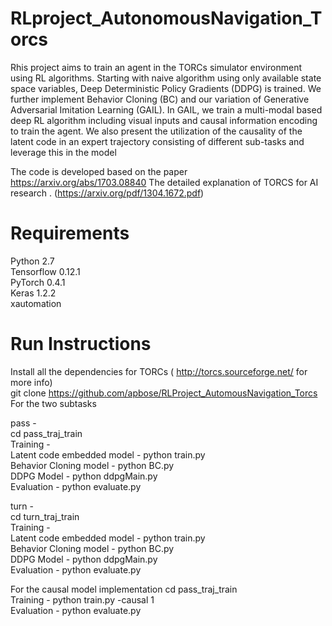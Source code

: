 # RLproject_AutonomousNavigation_Torcs

Rhis project aims to train an agent
in the TORCs simulator environment using RL algorithms.
Starting with naive algorithm using only available state space
variables, Deep Deterministic Policy Gradients (DDPG) is
trained. We further implement Behavior Cloning (BC) and our
variation of Generative Adversarial Imitation Learning (GAIL).
In GAIL, we train a multi-modal based deep RL algorithm
including visual inputs and causal information encoding to
train the agent. We also present the utilization of the causality
of the latent code in an expert trajectory consisting of different
sub-tasks and leverage this in the model

The code is developed based on the paper https://arxiv.org/abs/1703.08840 
The detailed explanation of TORCS for AI research . (https://arxiv.org/pdf/1304.1672.pdf)

# Requirements

Python 2.7<br />
Tensorflow 0.12.1<br />
PyTorch 0.4.1<br />
Keras 1.2.2<br />
xautomation<br />

# Run Instructions

Install all the dependencies for TORCs ( http://torcs.sourceforge.net/ for more info)<br />
git clone https://github.com/apbose/RLProject_AutomousNavigation_Torcs<br />
For the two subtasks <br />

pass -<br /> 
cd pass_traj_train<br />
Training - <br />
Latent code embedded model - python train.py<br />
Behavior Cloning model - python BC.py<br />
DDPG Model - python ddpgMain.py<br />
Evaluation - python evaluate.py<br />

turn -<br />
cd turn_traj_train<br />
Training - <br />
Latent code embedded model - python train.py<br />
Behavior Cloning model - python BC.py<br />
DDPG Model - python ddpgMain.py<br />
Evaluation - python evaluate.py<br />

For the causal model implementation
cd pass_traj_train<br />
Training - python train.py -causal 1<br />
Evaluation - python evaluate.py<br />




